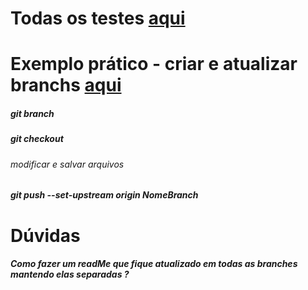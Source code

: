 # Todas os testes [aqui](https://thiagomassenomaciel.github.io/Testes-Treinar.github.io/)
# Exemplo prático - criar e atualizar branchs [aqui](https://thiagomassenomaciel.github.io/Testes-Treinar.github.io/TestNewBranches/index.html)
##### git branch 
##### git checkout
###### modificar e salvar arquivos
##### git push --set-upstream origin NomeBranch

# Dúvidas 
##### Como fazer um readMe que fique atualizado em todas as branches mantendo elas separadas ?
